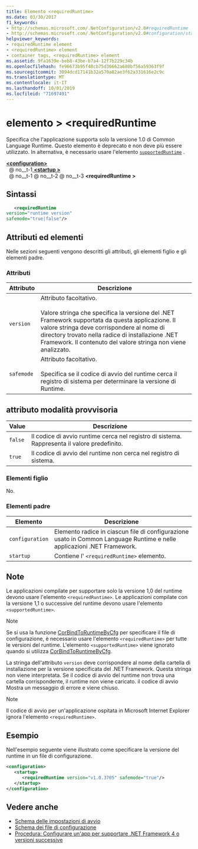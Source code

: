 ```yaml
---
title: Elemento <requiredRuntime>
ms.date: 03/30/2017
f1_keywords:
- http://schemas.microsoft.com/.NetConfiguration/v2.0#requiredRuntime
- http://schemas.microsoft.com/.NetConfiguration/v2.0#configuration/startup/requiredRuntime
helpviewer_keywords:
- requiredRuntime element
- <requiredRuntime> element
- container tags, <requiredRuntime> element
ms.assetid: 9fa1639e-beb8-43be-b7a4-12f7b229c34b
ms.openlocfilehash: fe96673b95f48cb75d36662a680bf56a59363f9f
ms.sourcegitcommit: 3094dcd17141b32a570a82ae3f62a331616e2c9c
ms.translationtype: MT
ms.contentlocale: it-IT
ms.lasthandoff: 10/01/2019
ms.locfileid: "71697491"
---
```

# <a name="requiredruntime-element"></a>elemento > \<requiredRuntime

Specifica che l'applicazione supporta solo la versione 1.0 di Common Language Runtime. Questo elemento è deprecato e non deve più essere utilizzato. In alternativa, è necessario usare l'elemento [`supportedRuntime`](supportedruntime-element.md) .

[ **\<configuration>** ](../configuration-element.md)  
&nbsp; @ no__t-1[ **\<startup >** ](startup-element.md)  
&nbsp; @ no__t-1 @ no__t-2 @ no__t-3 **\<requiredRuntime >**  

## <a name="syntax"></a>Sintassi

```xml
   <requiredRuntime  
version="runtime version"
safemode="true|false"/>
```

## <a name="attributes-and-elements"></a>Attributi ed elementi

Nelle sezioni seguenti vengono descritti gli attributi, gli elementi figlio e gli elementi padre.

### <a name="attributes"></a>Attributi

|Attributo|Descrizione|
|---------------|-----------------|
|`version`|Attributo facoltativo.<br /><br /> Valore stringa che specifica la versione del .NET Framework supportata da questa applicazione. Il valore stringa deve corrispondere al nome di directory trovato nella radice di installazione .NET Framework. Il contenuto del valore stringa non viene analizzato.|
|`safemode`|Attributo facoltativo.<br /><br /> Specifica se il codice di avvio del runtime cerca il registro di sistema per determinare la versione di Runtime.|

## <a name="safemode-attribute"></a>attributo modalità provvisoria

|Value|Descrizione|
|-----------|-----------------|
|`false`|Il codice di avvio runtime cerca nel registro di sistema. Rappresenta il valore predefinito.|
|`true`|Il codice di avvio del runtime non cerca nel registro di sistema.|

### <a name="child-elements"></a>Elementi figlio

No.

### <a name="parent-elements"></a>Elementi padre

|Elemento|Descrizione|
|-------------|-----------------|
|`configuration`|Elemento radice in ciascun file di configurazione usato in Common Language Runtime e nelle applicazioni .NET Framework.|
|`startup`|Contiene l' `<requiredRuntime>` elemento.|

## <a name="remarks"></a>Note
 Le applicazioni compilate per supportare solo la versione 1,0 del runtime devono usare l'elemento `<requiredRuntime>`. Le applicazioni compilate con la versione 1,1 o successive del runtime devono usare l'elemento `<supportedRuntime>`.

> [!NOTE]
> Se si usa la funzione [CorBindToRuntimeByCfg](../../../unmanaged-api/hosting/corbindtoruntimebycfg-function.md) per specificare il file di configurazione, è necessario usare l'elemento `<requiredRuntime>` per tutte le versioni del runtime. L'elemento `<supportedRuntime>` viene ignorato quando si utilizza [CorBindToRuntimeByCfg](../../../unmanaged-api/hosting/corbindtoruntimebycfg-function.md).

 La stringa dell'attributo `version` deve corrispondere al nome della cartella di installazione per la versione specificata del .NET Framework. Questa stringa non viene interpretata. Se il codice di avvio del runtime non trova una cartella corrispondente, il runtime non viene caricato. il codice di avvio Mostra un messaggio di errore e viene chiuso.

> [!NOTE]
> Il codice di avvio per un'applicazione ospitata in Microsoft Internet Explorer ignora l'elemento `<requiredRuntime>`.

## <a name="example"></a>Esempio

Nell'esempio seguente viene illustrato come specificare la versione del runtime in un file di configurazione.

```xml
<configuration>
   <startup>
      <requiredRuntime version="v1.0.3705" safemode="true"/>
   </startup>
</configuration>
```

## <a name="see-also"></a>Vedere anche

- [Schema delle impostazioni di avvio](index.md)
- [Schema dei file di configurazione](../index.md)
- [Procedura: Configurare un'app per supportare .NET Framework 4 o versioni successive](../../../migration-guide/how-to-configure-an-app-to-support-net-framework-4-or-4-5.md)
